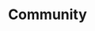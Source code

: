 ---
title: "Community"
linkTitle: "Community"
menu:
  main:
    weight: 3
    pre: <img src='/images/Message.png'/><i class='fab'></i>
---